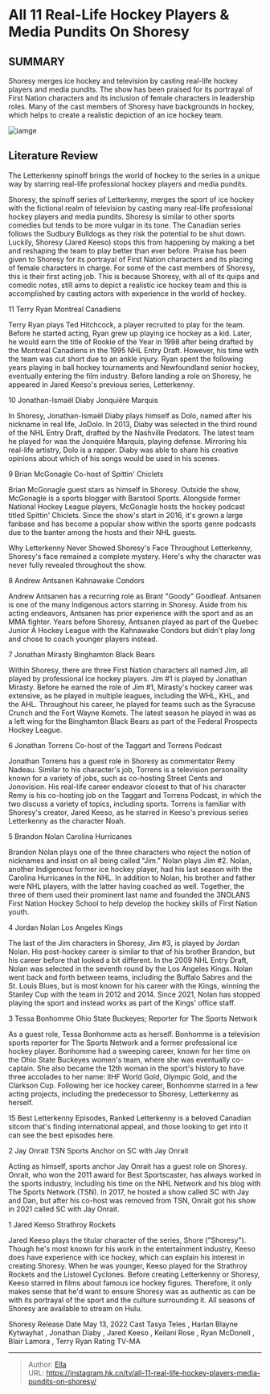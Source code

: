 # All 11 Real-Life Hockey Players &amp; Media Pundits On Shoresy


## SUMMARY 


 Shoresy merges ice hockey and television by casting real-life hockey players and media pundits. 
 The show has been praised for its portrayal of First Nation characters and its inclusion of female characters in leadership roles. 
 Many of the cast members of Shoresy have backgrounds in hockey, which helps to create a realistic depiction of an ice hockey team. 

![iamge](https://static1.srcdn.com/wordpress/wp-content/uploads/2024/01/terry-ryan-as-ted-jonathan-ismael-diaby-as-dolo-and-jared-keeso-as-shoresy.jpg)

## Literature Review
The Letterkenny spinoff brings the world of hockey to the series in a unique way by starring real-life professional hockey players and media pundits.




Shoresy, the spinoff series of Letterkenny, merges the sport of ice hockey with the fictional realm of television by casting many real-life professional hockey players and media pundits. Shoresy is similar to other sports comedies but tends to be more vulgar in its tone. The Canadian series follows the Sudbury Bulldogs as they risk the potential to be shut down. Luckily, Shoresy (Jared Keeso) stops this from happening by making a bet and reshaping the team to play better than ever before.
Praise has been given to Shoresy for its portrayal of First Nation characters and its placing of female characters in charge. For some of the cast members of Shoresy, this is their first acting job. This is because Shoresy, with all of its quips and comedic notes, still aims to depict a realistic ice hockey team and this is accomplished by casting actors with experience in the world of hockey.









 








 11  Terry Ryan 
Montreal Canadiens


 







Terry Ryan plays Ted Hitchcock, a player recruited to play for the team. Before he started acting, Ryan grew up playing ice hockey as a kid. Later, he would earn the title of Rookie of the Year in 1998 after being drafted by the Montreal Canadiens in the 1995 NHL Entry Draft. However, his time with the team was cut short due to an ankle injury. Ryan spent the following years playing in ball hockey tournaments and Newfoundland senior hockey, eventually entering the film industry. Before landing a role on Shoresy, he appeared in Jared Keeso&#39;s previous series, Letterkenny.





 10  Jonathan-Ismaël Diaby 
Jonquière Marquis
        

In Shoresy, Jonathan-Ismaël Diaby plays himself as Dolo, named after his nickname in real life, JoDolo. In 2013, Diaby was selected in the third round of the NHL Entry Draft, drafted by the Nashville Predators. The latest team he played for was the Jonquière Marquis, playing defense. Mirroring his real-life artistry, Dolo is a rapper. Diaby was able to share his creative opinions about which of his songs would be used in his scenes.





 9  Brian McGonagle 
Co-host of Spittin&#39; Chiclets
        

Brian McGonagle guest stars as himself in Shoresy. Outside the show, McGonagle is a sports blogger with Barstool Sports. Alongside former National Hockey League players, McGonagle hosts the hockey podcast titled Spittin&#39; Chiclets. Since the show&#39;s start in 2016, it&#39;s grown a large fanbase and has become a popular show within the sports genre podcasts due to the banter among the hosts and their NHL guests.
            
 
 Why Letterkenny Never Showed Shoresy&#39;s Face 
Throughout Letterkenny, Shoresy&#39;s face remained a complete mystery. Here&#39;s why the character was never fully revealed throughout the show.









 8  Andrew Antsanen 
Kahnawake Condors
        

Andrew Antsanen has a recurring role as Brant &#34;Goody&#34; Goodleaf. Antsanen is one of the many Indigenous actors starring in Shoresy. Aside from his acting endeavors, Antsanen has prior experience with the sport and as an MMA fighter. Years before Shoresy, Antsanen played as part of the Quebec Junior A Hockey League with the Kahnawake Condors but didn&#39;t play long and chose to coach younger players instead.





 7  Jonathan Mirasty 
Binghamton Black Bears


 







Within Shoresy, there are three First Nation characters all named Jim, all played by professional ice hockey players. Jim #1 is played by Jonathan Mirasty. Before he earned the role of Jim #1, Mirasty&#39;s hockey career was extensive, as he played in multiple leagues, including the WHL, KHL, and the AHL. Throughout his career, he played for teams such as the Syracuse Crunch and the Fort Wayne Komets. The latest season he played in was as a left wing for the Binghamton Black Bears as part of the Federal Prospects Hockey League.





 6  Jonathan Torrens 
Co-host of the Taggart and Torrens Podcast
        

Jonathan Torrens has a guest role in Shoresy as commentator Remy Nadeau. Similar to his character&#39;s job, Torrens is a television personality known for a variety of jobs, such as co-hosting Street Cents and Jonovision. His real-life career endeavor closest to that of his character Remy is his co-hosting job on the Taggart and Torrens Podcast, in which the two discuss a variety of topics, including sports. Torrens is familiar with Shoresy&#39;s creator, Jared Keeso, as he starred in Keeso&#39;s previous series Letterkenny as the character Noah.





 5  Brandon Nolan 
Carolina Hurricanes


 







Brandon Nolan plays one of the three characters who reject the notion of nicknames and insist on all being called &#34;Jim.&#34; Nolan plays Jim #2. Nolan, another Indigenous former ice hockey player, had his last season with the Carolina Hurricanes in the NHL. In addition to Nolan, his brother and father were NHL players, with the latter having coached as well. Together, the three of them used their prominent last name and founded the 3NOLANS First Nation Hockey School to help develop the hockey skills of First Nation youth.





 4  Jordan Nolan 
Los Angeles Kings
        

The last of the Jim characters in Shoresy, Jim #3, is played by Jordan Nolan. His post-hockey career is similar to that of his brother Brandon, but his career before that looked a bit different. In the 2009 NHL Entry Draft, Nolan was selected in the seventh round by the Los Angeles Kings. Nolan went back and forth between teams, including the Buffalo Sabres and the St. Louis Blues, but is most known for his career with the Kings, winning the Stanley Cup with the team in 2012 and 2014. Since 2021, Nolan has stopped playing the sport and instead works as part of the Kings&#39; office staff.





 3  Tessa Bonhomme 
Ohio State Buckeyes; Reporter for The Sports Network
        

As a guest role, Tessa Bonhomme acts as herself. Bonhomme is a television sports reporter for The Sports Network and a former professional ice hockey player. Bonhomme had a sweeping career, known for her time on the Ohio State Buckeyes women&#39;s team, where she was eventually co-captain. She also became the 12th woman in the sport&#39;s history to have three accolades to her name: IIHF World Gold, Olympic Gold, and the Clarkson Cup. Following her ice hockey career, Bonhomme starred in a few acting projects, including the predecessor to Shoresy, Letterkenny as herself.
            
 
 15 Best Letterkenny Episodes, Ranked 
Letterkenny is a beloved Canadian sitcom that&#39;s finding international appeal, and those looking to get into it can see the best episodes here.









 2  Jay Onrait 
TSN Sports Anchor on SC with Jay Onrait
        

Acting as himself, sports anchor Jay Onrait has a guest role on Shoresy. Onrait, who won the 2011 award for Best Sportscaster, has always worked in the sports industry, including his time on the NHL Network and his blog with The Sports Network (TSN). In 2017, he hosted a show called SC with Jay and Dan, but after his co-host was removed from TSN, Onrait got his show in 2021 called SC with Jay Onrait.





 1  Jared Keeso 
Strathroy Rockets


 







Jared Keeso plays the titular character of the series, Shore (&#34;Shoresy&#34;). Though he&#39;s most known for his work in the entertainment industry, Keeso does have experience with ice hockey, which can explain his interest in creating Shoresy. When he was younger, Keeso played for the Strathroy Rockets and the Listowel Cyclones. Before creating Letterkenny or Shoresy, Keeso starred in films about famous ice hockey figures. Therefore, it only makes sense that he&#39;d want to ensure Shoresy was as authentic as can be with its portrayal of the sport and the culture surrounding it.
All seasons of Shoresy are available to stream on Hulu. 

        


 Shoresy 
 Release Date   May 13, 2022    Cast   Tasya Teles , Harlan Blayne Kytwayhat , Jonathan Diaby , Jared Keeso , Keilani Rose , Ryan McDonell , Blair Lamora , Terry Ryan    Rating   TV-MA    





---

> Author: [Ella](https://instagram.hk.cn/)  
> URL: https://instagram.hk.cn/tv/all-11-real-life-hockey-players-media-pundits-on-shoresy/  

